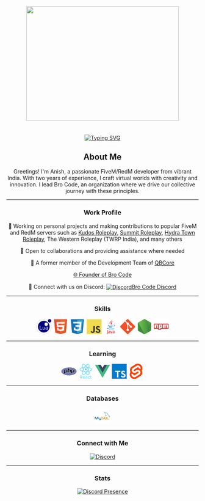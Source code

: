 <div align="center">

  <img src="https://github.com/AnishBplayz/AnishBplayz/assets/91739770/28644681-4d07-4db5-b540-bc1b0c6c0dd6" width="400px" height="300px" />

  <br>
  <br>
  
  <a href="https://git.io/typing-svg"><img src="https://readme-typing-svg.demolab.com?font=Teko&size=40&pause=1000&color=F74CED&center=true&vCenter=true&random=false&width=435&lines=Hello%2C+I+am+AnishBplayz" alt="Typing SVG" align="center" /></a>

  <h2 align="center">About Me</h2>
  <p align="center">Greetings! I'm Anish, a passionate FiveM/RedM developer from vibrant India. With two years of experience, I craft virtual worlds with creativity and innovation. I lead Bro Code, an organization where we drive our collective journey with these principles.</p>

  ---

  <h3 align="center">Work Profile</h3>
  
  <p align="center">🚀 Working on personal projects and making contributions to popular FiveM and RedM servers such as <a href="https://discord.gg/kudosrp"> Kudos Roleplay</a>, <a href="https://discord.gg/summitrp">Summit Roleplay</a>, <a href="https://discord.gg/htrpgg">Hydra Town Roleplay</a>, The Western Roleplay (TWRP India), and many others</p>
  <p align="center">🤝 Open to collaborations and providing assistance where needed</p>
  <p align="center">🔧 A former member of the Development Team of <a href="https://discord.gg/qbcore">QBCore</p>
  <p align="center">🌐 Founder of <a href="https://github.com/TeamBroCode"> Bro Code </a></p>
  <p align="center">📡 Connect with us on Discord: <a href="https://discord.gg/brocode"><img src="https://raw.githubusercontent.com/rahuldkjain/github-profile-readme-generator/master/src/images/icons/Social/discord.svg" alt="Discord" height="20" width="20" align="center">Bro Code Discord</a></p>

  ---

  <h3 align="center">Skills</h3>
  
  <p align="center">
    <img src="https://github.com/devicons/devicon/blob/master/icons/lua/lua-original.svg" alt="LUA" height="40">
    <img src="https://github.com/devicons/devicon/raw/master/icons/html5/html5-original.svg" alt="HTML5" height="40">
    <img src="https://github.com/devicons/devicon/raw/master/icons/css3/css3-original.svg" alt="CSS3" height="40">
    <img src="https://github.com/devicons/devicon/blob/master/icons/javascript/javascript-original.svg" alt="JavaScript" height="40">
    <img src="https://github.com/devicons/devicon/blob/master/icons/java/java-original-wordmark.svg" alt="Java" height="40">
    <img src="https://github.com/devicons/devicon/blob/master/icons/git/git-original.svg" alt="Git" height="40">
    <img src="https://github.com/devicons/devicon/blob/master/icons/nodejs/nodejs-original.svg" alt="Node.js" height="40">
    <img src="https://github.com/devicons/devicon/blob/master/icons/npm/npm-original-wordmark.svg" alt="NPM" height="40">
  </p>

  ---

  <h3 align="center">Learning</h3>

  <p align="center">
    <img src="https://github.com/devicons/devicon/blob/master/icons/php/php-original.svg" alt="PHP" height="40">
    <img src="https://github.com/devicons/devicon/blob/master/icons/react/react-original-wordmark.svg" alt="React.js" height="40">
    <img src="https://github.com/devicons/devicon/blob/master/icons/vuejs/vuejs-original.svg" alt="Vue.js" height="40">
    <img src="https://github.com/devicons/devicon/blob/master/icons/typescript/typescript-original.svg" alt="TypeScript" height="40">
    <img src="https://github.com/devicons/devicon/blob/master/icons/svelte/svelte-original.svg" alt="Svelte" height="40">
  </p>

  ---

  <h3 align="center">Databases</h3>

  <p align="center">
    <img src="https://github.com/devicons/devicon/blob/master/icons/mysql/mysql-original-wordmark.svg" alt="MySQL" height="40">
  </p>

  ---

  <h3 align="center">Connect with Me</h3>

  <p align="center">
    <a href="https://discord.gg/brocode" target="_blank"><img src="https://raw.githubusercontent.com/rahuldkjain/github-profile-readme-generator/master/src/images/icons/Social/discord.svg" alt="Discord" height="30" width="40"></a>
  </p>

  ---

  <h3 align="center">Stats</h3>

  [![Discord Presence](https://lanyard.cnrad.dev/api/890462974576295978)](https://discord.com/users/890462974576295978)

</div>
